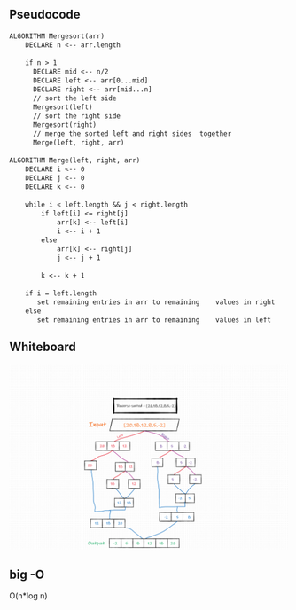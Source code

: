 ## Pseudocode

    ALGORITHM Mergesort(arr)
        DECLARE n <-- arr.length

        if n > 1
          DECLARE mid <-- n/2
          DECLARE left <-- arr[0...mid]
          DECLARE right <-- arr[mid...n]
          // sort the left side
          Mergesort(left)
          // sort the right side
          Mergesort(right)
          // merge the sorted left and right sides  together
          Merge(left, right, arr)

    ALGORITHM Merge(left, right, arr)
        DECLARE i <-- 0
        DECLARE j <-- 0
        DECLARE k <-- 0

        while i < left.length && j < right.length
            if left[i] <= right[j]
                arr[k] <-- left[i]
                i <-- i + 1
            else
                arr[k] <-- right[j]
                j <-- j + 1

            k <-- k + 1

        if i = left.length
           set remaining entries in arr to remaining    values in right
        else
           set remaining entries in arr to remaining    values in left



## Whiteboard

![](../assets/merge_sort.png)

## big -O
O(n*log n)